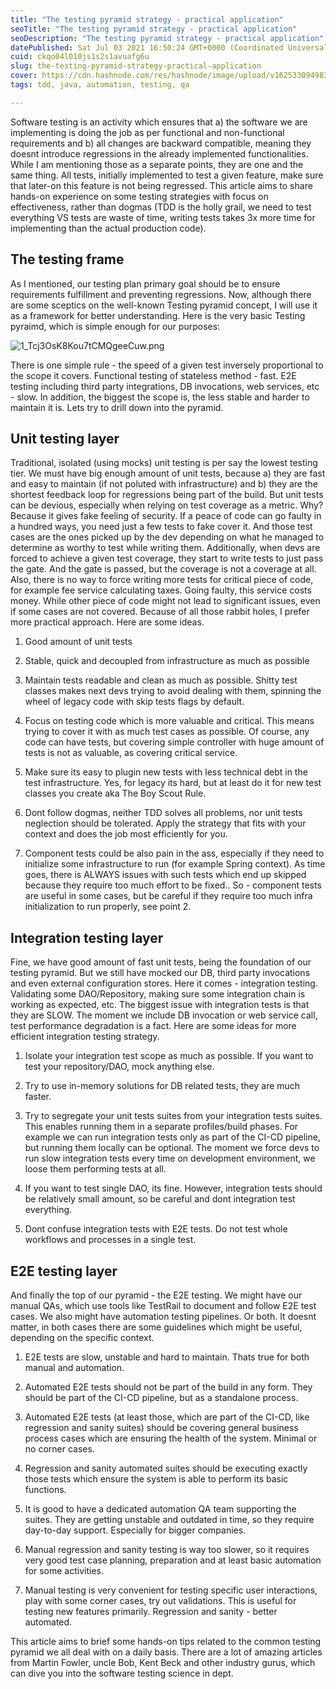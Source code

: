 ```yaml
---
title: "The testing pyramid strategy - practical application"
seoTitle: "The testing pyramid strategy - practical application"
seoDescription: "The testing pyramid strategy - practical application"
datePublished: Sat Jul 03 2021 16:50:24 GMT+0000 (Coordinated Universal Time)
cuid: ckqo04l010js1s2s1avuafg6u
slug: the-testing-pyramid-strategy-practical-application
cover: https://cdn.hashnode.com/res/hashnode/image/upload/v1625330949834/I5O5RZEAa.jpeg
tags: tdd, java, automation, testing, qa

---
```


Software testing is an activity which ensures that a) the software we are implementing is doing the job as per functional and non-functional requirements and b) all changes are backward compatible, meaning they doesnt introduce regressions in the already implemented functionalities. While I am mentioning those as a separate points, they are one and the same thing. All tests, initially implemented to test a given feature, make sure that later-on this feature is not being regressed. This article aims to share hands-on experience on some testing strategies with focus on effectiveness, rather than dogmas (TDD is the holly grail, we need to test everything VS tests are waste of time, writing tests takes 3x more time for implementing than the actual production code).

##  The testing frame

As I mentioned, our testing plan primary goal should be to ensure requirements fulfillment and preventing regressions. Now, although there are some sceptics on the well-known Testing pyramid concept, I will use it as a framework for better understanding. Here is the very basic Testing pyraimd, which is simple enough for our purposes:


![1_Tcj3OsK8Kou7tCMQgeeCuw.png](https://cdn.hashnode.com/res/hashnode/image/upload/v1625078152092/X5BEg2uM1.png)

There is one simple rule - the speed of a given test inversely proportional to the scope it covers. Functional testing of stateless method - fast. E2E testing including third party integrations, DB invocations, web services, etc - slow. In addition, the biggest the scope is, the less stable and harder to maintain it is. Lets try to drill down into the pyramid.

##  Unit testing layer

Traditional, isolated (using mocks) unit testing is per say the lowest testing tier. We must have big enough amount of unit tests, because a) they are fast and easy to maintain (if not poluted with infrastructure) and b) they are the shortest feedback loop for regressions being part of the build. But unit tests can be devious, especially when relying on test coverage as a metric. Why? Because it gives fake feeling of security. If a peace of code can go faulty in a hundred ways, you need just a few tests to fake cover it. And those test cases are the ones picked up by the dev depending on what he managed to determine as worthy to test while writing them. Additionally, when devs are forced to achieve a given test coverage, they start to write tests to just pass the gate. And the gate is passed, but the coverage is not a coverage at all. Also, there is no way to force writing more tests for critical piece of code, for example fee service calculating taxes. Going faulty, this service costs money. While other piece of code might not lead to significant issues, even if some cases are not covered. Because of all those rabbit holes, I prefer more practical approach. Here are some ideas.

1. Good amount of unit tests

2. Stable, quick and decoupled from infrastructure as much as possible

3. Maintain tests readable and clean as much as possible. Shitty test classes makes next devs trying to avoid dealing with them, spinning the wheel of legacy code with skip tests flags by default.

3. Focus on testing code which is more valuable and critical. This means trying to cover it with as much test cases as possible. Of course, any code can have tests, but covering simple controller with huge amount of tests is not as valuable, as covering critical service.

4. Make sure its easy to plugin new tests with less technical debt in the test infrastructure. Yes, for legacy its hard, but at least do it for new test classes you create aka The Boy Scout Rule.

5. Dont follow dogmas, neither TDD solves all problems, nor unit tests neglection should be tolerated. Apply the strategy that fits with your context and does the job most efficiently for you.

6. Component tests could be also pain in the ass, especially if they need to initialize some infrastructure to run (for example Spring context). As time goes, there is ALWAYS issues with such tests which end up skipped because they require too much effort to be fixed.. So - component tests are useful in some cases, but be careful if they require too much infra initialization to run properly, see point 2.

##  Integration testing layer

Fine, we have good amount of fast unit tests, being the foundation of our testing pyramid. But we still have mocked our DB, third party invocations and even external configuration stores. Here it comes - integration testing. Validating some DAO/Repository, making sure some integration chain is working as expected, etc. The biggest issue with integration tests is that they are SLOW. The moment we include DB invocation or web service call, test performance degradation is a fact. Here are some ideas for more efficient integration testing strategy.

1. Isolate your integration test scope as much as possible. If you want to test your repository/DAO, mock anything else.

2. Try to use in-memory solutions for DB related tests, they are much faster.

3. Try to segregate your unit tests suites from your integration tests suites. This enables running them in a separate profiles/build phases. For example we can run integration tests only as part of the CI-CD pipeline, but running them locally can be optional. The moment we force devs to run slow integration tests every time on development environment, we loose them performing tests at all.

4. If you want to test single DAO, its fine. However, integration tests should be relatively small amount, so be careful and dont integration test everything.

5. Dont confuse integration tests with E2E tests. Do not test whole workflows and processes in a single test.

##  E2E testing layer

And finally the top of our pyramid - the E2E testing. We might have our manual QAs, which use tools like TestRail to document and follow E2E test cases. We also might have automation testing pipelines. Or both. It doesnt matter, in both cases there are some guidelines which might be useful, depending on the specific context. 

1. E2E tests are slow, unstable and hard to maintain. Thats true for both manual and automation.

2. Automated E2E tests should not be part of the build in any form. They should be part of the CI-CD pipeline, but as a standalone process.

3. Automated E2E tests (at least those, which are part of the CI-CD, like regression and sanity suites) should be covering general business process cases which are ensuring the health of the system. Minimal or no corner cases.

4. Regression and sanity automated suites should be executing exactly those tests which ensure the system is able to perform its basic functions.
 
5. It is good to have a dedicated automation QA team supporting the suites. They are  getting unstable and outdated in time, so they require day-to-day support. Especially for bigger companies.

6. Manual regression and sanity testing is way too slower, so it requires very good test case planning, preparation and at least basic automation for some activities.

7. Manual testing is very convenient for testing specific user interactions, play with some corner cases, try out validations. This is useful for testing new features primarily. Regression and sanity - better automated.

This article aims to brief some hands-on tips related to the common testing pyramid we all deal with on a daily basis. There are a lot of amazing articles from Martin Fowler, uncle Bob, Kent Beck and other industry gurus, which can dive you into the software testing science in dept.



